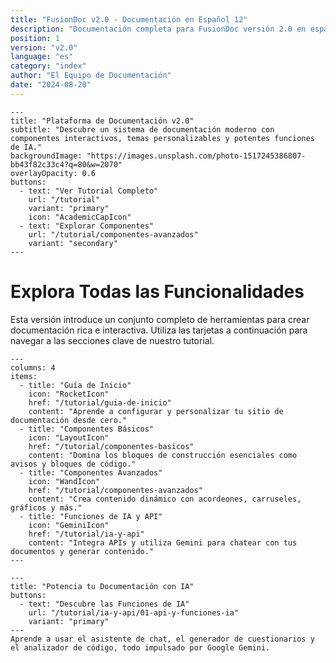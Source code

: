 ```yaml
---
title: "FusionDoc v2.0 - Documentación en Español 12"
description: "Documentación completa para FusionDoc versión 2.0 en español"
position: 1
version: "v2.0"
language: "es"
category: "index"
author: "El Equipo de Documentación"
date: "2024-08-20"
---
```


```hero-section
---
title: "Plataforma de Documentación v2.0"
subtitle: "Descubre un sistema de documentación moderno con componentes interactivos, temas personalizables y potentes funciones de IA."
backgroundImage: "https://images.unsplash.com/photo-1517245386807-bb43f82c33c4?q=80&w=2070"
overlayOpacity: 0.6
buttons:
  - text: "Ver Tutorial Completo"
    url: "/tutorial"
    variant: "primary"
    icon: "AcademicCapIcon"
  - text: "Explorar Componentes"
    url: "/tutorial/componentes-avanzados"
    variant: "secondary"
---
```

# Explora Todas las Funcionalidades

Esta versión introduce un conjunto completo de herramientas para crear documentación rica e interactiva. Utiliza las tarjetas a continuación para navegar a las secciones clave de nuestro tutorial.

```cards
---
columns: 4
items:
  - title: "Guía de Inicio"
    icon: "RocketIcon"
    href: "/tutorial/guia-de-inicio"
    content: "Aprende a configurar y personalizar tu sitio de documentación desde cero."
  - title: "Componentes Básicos"
    icon: "LayoutIcon"
    href: "/tutorial/componentes-basicos"
    content: "Domina los bloques de construcción esenciales como avisos y bloques de código."
  - title: "Componentes Avanzados"
    icon: "WandIcon"
    href: "/tutorial/componentes-avanzados"
    content: "Crea contenido dinámico con acordeones, carruseles, gráficos y más."
  - title: "Funciones de IA y API"
    icon: "GeminiIcon"
    href: "/tutorial/ia-y-api"
    content: "Integra APIs y utiliza Gemini para chatear con tus documentos y generar contenido."
---
```

```cta
---
title: "Potencia tu Documentación con IA"
buttons:
  - text: "Descubre las Funciones de IA"
    url: "/tutorial/ia-y-api/01-api-y-funciones-ia"
    variant: "primary"
---
Aprende a usar el asistente de chat, el generador de cuestionarios y el analizador de código, todo impulsado por Google Gemini.
```
